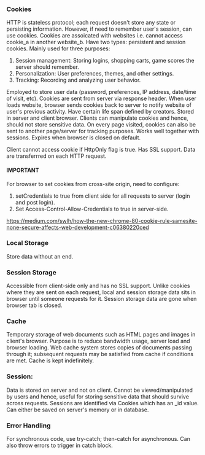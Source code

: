 ### Cookies

HTTP is stateless protocol; each request doesn't store any state or persisting information. However, if need to remember user's session, can use cookies. Cookies are assoicated with websites i.e. cannot access cookie_a in another website_b. Have two types: persistent and session cookies. Mainly used for three purposes:

1. Session management: Storing logins, shopping carts, game scores the server should remember.
2. Personalization: User preferences, themes, and other settings.
3. Tracking: Recording and analyzing user behavior.

Employed to store user data (password, preferences, IP address, date/time of visit, etc). Cookies are sent from server via response header. When user loads website, browser sends cookies back to server to notify website of user's previous activity. Have certain life span defined by creators. Stored in server and client browser. Clients can manipulate cookies and hence, should not store sensitive data. On every page visited, cookies can also be sent to another page/server for tracking purposes. Works well together with sessions. Expires when browser is closed on default.

Client cannot access cookie if HttpOnly flag is true. Has SSL support. Data are transferrred on each HTTP request.

#### IMPORTANT

For browser to set cookies from cross-site origin, need to configure:

1. setCredentials to true from client side for all requests to server (login and post login).
2. Set Access-Control-Allow-Credentials to true in server-side.

https://medium.com/swlh/how-the-new-chrome-80-cookie-rule-samesite-none-secure-affects-web-development-c06380220ced

### Local Storage

Store data without an end.

### Session Storage

Accessible from client-side only and has no SSL support. Unlike cookies where they are sent on each request, local and session storage data sits in browser until someone requests for it. Session storage data are gone when browser tab is closed.

### Cache

Temporary storage of web documents such as HTML pages and images in client's browser. Purpose is to reduce bandwidth usage, server load and browser loading. Web cache system stores copies of documents passing through it; subsequent requests may be satisfied from cache if conditions are met. Cache is kept indefinitely.

### Session:

Data is stored on server and not on client. Cannot be viewed/manipulated by users and hence, useful for storing sensitive data that should survive across requests. Sessions are identified via Cookies which has an \_id value. Can either be saved on server's memory or in database.

### Error Handling

For synchronous code, use try-catch; then-catch for asynchronous. Can also throw errors to trigger in catch block.
